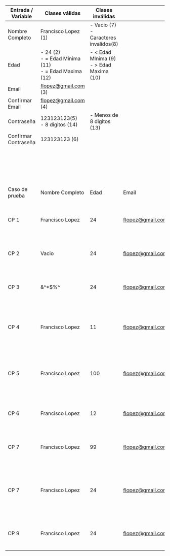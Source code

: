 | Entrada / Variable   | Clases válidas                                              | Clases inválidas                                  |                  |                  |            |                      |                                                                 |                                  |                    |        |                           |
| -------------------- | ----------------------------------------------------------- | ------------------------------------------------- | ---------------- | ---------------- | ---------- | -------------------- | --------------------------------------------------------------- | -------------------------------- | ------------------ | ------ | ------------------------- |
| Nombre Completo      | Francisco Lopez (1)                                         | \- Vacio (7)<br>\- Caracteres invalidos(8)        |                  |                  |            |                      |                                                                 |                                  |                    |        |                           |
| Edad                 | \- 24 (2)<br>\- = Edad Minima (11)<br>\- = Edad Maxima (12) | \- < Edad MInima (9)<br>\- > Edad Maxima (10)<br> |                  |                  |            |                      |                                                                 |                                  |                    |        |                           |
| Email                | flopez@gmail.com (3)                                        |                                                   |                  |                  |            |                      |                                                                 |                                  |                    |        |                           |
| Confirmar Email      | flopez@gmail.com (4)                                        |                                                   |                  |                  |            |                      |                                                                 |                                  |                    |        |                           |
| Contraseña           | 123123123(5)<br>\- 8 digitos (14)                           | \- Menos de 8 digitos (13)<br>                    |                  |                  |            |                      |                                                                 |                                  |                    |        |                           |
| Confirmar Contraseña | 123123123 (6)                                               |                                                   |                  |                  |            |                      |                                                                 |                                  |                    |        |                           |
|                      |                                                             |                                                   |                  |                  |            |                      |                                                                 |                                  | EJECUCION          |
|                      |                                                             |                                                   |                  |                  |            |                      |                                                                 |                                  | Resultado obtenido | Estado | Link al defecto en GitHub |
| Caso de prueba       | Nombre Completo                                             | Edad                                              | Email            | Confirmar Email  | Contraseña | Confirmar Contraseña | Resultado esperado                                              | Clases de equivalencia cubiertas |                    |        |                           |
| CP 1                 | Francisco Lopez                                             | 24                                                | flopez@gmail.com | flopez@gmail.com | 123123123  | 123123123            | Incio de sesion,<br>la app nos lleva al home                    | 1,2,3,4,5,6                      |                    |        |                           |
| CP 2                 | Vacio                                                       | 24                                                | flopez@gmail.com | flopez@gmail.com | 123123123  | 123123123            | Mensaje: El nombre ingresado no es valido                       | 7,2,3,4,5,6                      |                    |        |                           |
| CP 3                 | &^\*$%^                                                     | 24                                                | flopez@gmail.com | flopez@gmail.com | 123123123  | 123123123            | Mensaje: El nombre ingresado no es valido                       | 8,2,3,4,5,6                      |                    |        |                           |
| CP 4                 | Francisco Lopez                                             | 11                                                | flopez@gmail.com | flopez@gmail.com | 123123123  | 123123123            | La edad ingresada no es valida, debe estar entre 12 y 99 años   | 1,9,3,4,5,6                      |                    |        |                           |
| CP 5                 | Francisco Lopez                                             | 100                                               | flopez@gmail.com | flopez@gmail.com | 123123123  | 123123123            | La edad ingresada no es valida, debe estar entre 12 y 99 años   | 1,10,3,4,5,6                     |                    |        |                           |
| CP 6                 | Francisco Lopez                                             | 12                                                | flopez@gmail.com | flopez@gmail.com | 123123123  | 123123123            | Incio de sesion,<br>la app nos lleva al home                    | 1,11,3,4,5,6                     |                    |        |                           |
| CP 7                 | Francisco Lopez                                             | 99                                                | flopez@gmail.com | flopez@gmail.com | 123123123  | 123123123            | Incio de sesion,<br>la app nos lleva al home                    | 1,12,3,4,5,6                     |                    |        |                           |
| CP 7                 | Francisco Lopez                                             | 24                                                | flopez@gmail.com | flopez@gmail.com | 1234567    | 1234567              | La contraseña no es valida debe tener un minimo de 8 caracteres | 1,2,13,4,5,6                     |                    |        |                           |
| CP 9                 | Francisco Lopez                                             | 24                                                | flopez@gmail.com | flopez@gmail.com | 12345678   | 1234567              | Incio de sesion,<br>la app nos lleva al home                    | 1,2,13,4,14,6                    |                    |        |